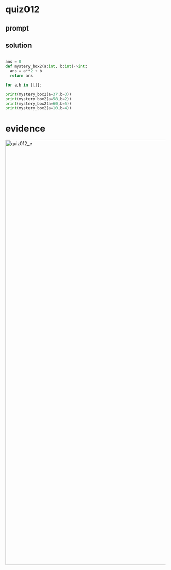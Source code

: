 # quiz012

## prompt

## solution

```.py

ans = 0
def mystery_box2(a:int, b:int)->int:
  ans = a**2 + b
  return ans

for a,b in [[]]:

print(mystery_box2(a=37,b=3))
print(mystery_box2(a=58,b=2))
print(mystery_box2(a=60,b=5))
print(mystery_box2(a=10,b=4))

```

# evidence
<img width="1336" alt="quiz012_e" src="https://github.com/ayyyane/unit1-2024/assets/142702159/d3cdd013-9544-40f3-892b-55bf3b77d3a5">
